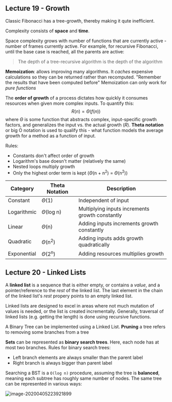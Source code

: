 ## Lecture 19 - Growth

Classic Fibonacci has a tree-growth, thereby making it qute inefficient.

Complexity consists of **space** and **time**.

Space complexity grows with number of functions that are currently active - number of frames currently active. For example, for recursive Fibonacci, until the base case is reached, all the parents are active:

> The depth of a tree-recursive algorithm is the depth of the algorithm

**Memoization**: allows improving many algorithms. It *caches* expensive calculations so they can be returned rather than recomputed. 
"Remember the results that have been computed before"
Memoization can only work for *pure functions*



The **order of growth** of a process dictates how quickly it consumes resources when given more complex inputs. To quantify this:
$$
R(n) = \Theta(f(n))
$$
where $\Theta$ is some function that abstracts complex, input-specific growth factors, and generalizes the input vs. the actual growth (*R*). **Theta notation** or big O notation is used to qualify this - what function models the average growth for a method as a function of input.



Rules:

- Constants don't affect order of growth
- Logarithm's base doesn't matter (relatively the same)
- Nested loops multiply growth
- Only the highest order term is kept ($\Theta$(n + n<sup>2</sup>) = $\Theta$(n<sup>2</sup>))

| **Category** | **Theta Notation**      | **Description**                                 |
| ------------ | ----------------------- | ----------------------------------------------- |
| Constant     | $\Theta$(1)             | Independent of input                            |
| Logarithmic  | $\Theta$(log n)         | Multiplying inputs increments growth constantly |
| Linear       | $\Theta$(n)             | Adding inputs increments growth constantly      |
| Quadratic    | $\Theta$(n<sup>2</sup>) | Adding inputs adds growth quadratically         |
| Exponential  | $\Theta$(2<sup>n</sup>) | Adding resources multiplies growth              |





## Lecture 20 - Linked Lists

A **linked list** is a sequence that is either empty, or contains a *value*, and a pointer/reference to the *rest* of the linked list. The last element in the chain of the linked list's *rest* propery points to an empty linked list.

Linked lists are designed to excel in areas where not much mutation of values is needed, or the list is created incrementally. Generally, traversal of linked lists (e.g. getting the length) is done using recursive functions.



A Binary Tree can be implemented using a Linked List.
**Pruning** a tree refers to removing some branches from a tree



**Sets** can be represented as **binary search trees**. Here, each node has at most two branches. Rules for binary search trees:

- Left branch elements are always smaller than the parent label
- Right branch is always bigger than parent label

Searching a BST is a `O(log n)` procedure, assuming the tree is **balanced**, meaning each subtree has roughly same number of nodes. The same tree can be represented in various ways:

![image-20200405223921899](/Users/abidhasan/Drive_old/Programming/compsci/CS61A/assets/image-20200405223921899.png)